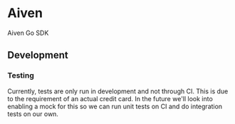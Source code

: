 # Aiven

Aiven Go SDK

## Development

### Testing

Currently, tests are only run in development and not through CI. This is due to
the requirement of an actual credit card. In the future we'll look into enabling
a mock for this so we can run unit tests on CI and do integration tests on our
own.
